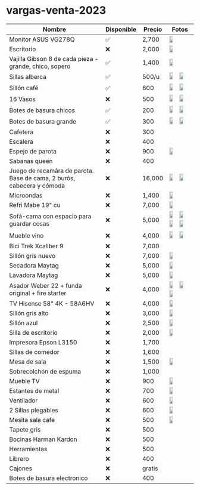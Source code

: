 # vargas-venta-2023

| Nombre                                                                | Disponible | Precio | Fotos                                                                                                                                                                                       |
| --------------------------------------------------------------------- | ---------- | ------ | ------------------------------------------------------------------------------------------------------------------------------------------------------------------------------------------- |
| Monitor ASUS VG278Q                                                   | ✅         | 2,700  | <img src='./img/monitor.jpeg' width="40%">                                                                                                                                                  |
| Escritorio                                                            | ❌         | 2,000  | <img src='./img/escritorio.jpeg.jpeg' width="40%">                                                                                                                                          |
| Vajilla Gibson 8 de cada pieza - grande, chico, sopero                | ✅         | 1,400  | <img src='./img/vajilla.jpg' width="40%">                                                                                                                                                   |
| Sillas alberca                                                        | ✅         | 500/u  | <img src='./img/sillas alberca 1.jpeg' width="40%"> <img src='./img/sillas alberca 2.jpeg' width="40%">                                                                                     |
| Sillón café                                                           | ✅         | 600    | <img src='./img/sillon cafe 1.jpeg' width="40%"> <img src='./img/sillon cafe 2.jpeg' width="40%">                                                                                           |
| 16 Vasos                                                              | ❌         | 500    | <img src='./img/vasos 1.jpeg' width="40%"> <img src='./img/vasos 2.jpeg' width="40%">                                                                                                       |
| Botes de basura chicos                                                | ✅         | 200    | <img src='./img/basura mediano.jpeg' width="40%"> <img src='./img/basura chico 2.jpeg' width="40%">                                                                                         |
| Botes de basura grande                                                | ✅         | 300    | <img src='./img/basura grande.jpeg' width="40%"> <img src='./img/basura grande 2.jpeg' width="40%">                                                                                         |
| Cafetera                                                              | ❌         | 300    |                                                                                                                                                                                             |
| Escalera                                                              | ❌         | 400    |                                                                                                                                                                                             |
| Espejo de parota                                                      | ❌         | 900    | <img src='./img/espejo parota.jpeg' width="40%">                                                                                                                                            |
| Sabanas queen                                                         | ❌         | 400    |                                                                                                                                                                                             |
| Juego de recamára de parota. Base de cama, 2 burós, cabecera y cómoda | ❌         | 16,000 | <img src='./img/cuarto 1.jpeg' width=40%> <img src='./img/cuarto 2.jpeg' width=40%>                                                                                                         |
| Microondas                                                            | ❌         | 1,400  | <img src='./img/microondas.jpeg' width="40%">                                                                                                                                               |
| Refri Mabe 19" cu                                                     | ❌         | 7,000  | <img src='./img/refri mabe 19.jpeg' width="40%">                                                                                                                                            |
| Sofá-cama con espacio para guardar cosas                              | ❌         | 5,000  | <img src='./img/sofa cama 1.jpeg' width="40%"> <img src='./img/sofa cama 2.jpeg' width="40%"> <img src='./img/sofa cama 3.jpeg' width="40%"> <img src='./img/sofa cama 5.jpeg' width="40%"> |
| Mueble vino                                                           | ❌         | 4,000  | <img src='./img/vineta 1.jpeg' width="40%"> <img src='./img/vineta 2.jpeg' width="40%">                                                                                                     |
| Bici Trek Xcaliber 9                                                  | ❌         | 7,000  |                                                                                                                                                                                             |
| Sillón gris nuevo                                                     | ❌         | 7,000  | <img src='./img/sillon gris nuevo.jpeg' width="40%">                                                                                                                                        |
| Secadora Maytag                                                       | ❌         | 5,000  | <img src='./img/lavadora y secadora.jpeg' width="40%">                                                                                                                                      |
| Lavadora Maytag                                                       | ❌         | 5,000  | <img src='./img/lavadora y secadora.jpeg' width="40%">                                                                                                                                      |
| Asador Weber 22 + funda original + fire starter                       | ❌         | 4,000  | <img src='./img/asador 1.jpeg' width="40%"> <img src='./img/asador 2.jpeg' width="40%"> <img src='./img/asador 3.jpeg' width="40%">                                                         |
| TV Hisense 58" 4K - 58A6HV                                            | ❌         | 4,000  | <img src='./img/tv.jpeg' width="40%">                                                                                                                                                       |
| Sillón gris alto                                                      | ❌         | 3,000  | <img src='./img/sillon gris viejo.jpeg' width="40%">                                                                                                                                        |
| Sillón azul                                                           | ❌         | 2,500  | <img src='./img/sillon azul.jpeg' width="40%">                                                                                                                                              |
| Silla de escritorio                                                   | ❌         | 2,000  | <img src='./img/silla escritorio.jpeg' width="40%">                                                                                                                                         |
| Impresora Epson L3150                                                 | ❌         | 1,700  |                                                                                                                                                                                             |
| Sillas de comedor                                                     | ❌         | 1,600  |                                                                                                                                                                                             |
| Mesa de sala                                                          | ❌         | 1,500  | <img src='./img/mesa sala.jpeg' width="40%">                                                                                                                                                |
| Sobrecolchón de espuma                                                | ❌         | 1,000  |                                                                                                                                                                                             |
| Mueble TV                                                             | ❌         | 900    | <img src='./img/mueble TV.jpeg' width="40%">                                                                                                                                                |
| Estantes de metal                                                     | ❌         | 700    | <img src='./img/estante metal.jpeg' width="40%">                                                                                                                                            |
| Ventilador                                                            | ❌         | 600    | <img src='./img/ventilador.jpeg' width="40%">                                                                                                                                               |
| 2 Sillas plegables                                                    | ❌         | 600    | <img src='./img/sillas plegables.jpeg' width="40%">                                                                                                                                         |
| Mesita sala cafe                                                      | ❌         | 500    | <img src='./img/mesita cafe.jpeg' width="40%">                                                                                                                                              |
| Tapete gris                                                           | ❌         | 500    |                                                                                                                                                                                             |
| Bocinas Harman Kardon                                                 | ❌         | 500    |                                                                                                                                                                                             |
| Herramientas                                                          | ❌         | 500    |                                                                                                                                                                                             |
| Librero                                                               | ❌         | 400    |                                                                                                                                                                                             |
| Cajones                                                               | ❌         | gratis |                                                                                                                                                                                             |
| Botes de basura electronico                                           | ❌         | 400    |                                                                                                                                                                                             |
